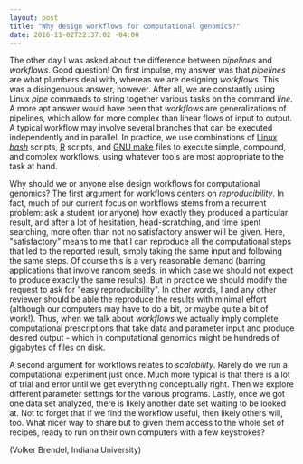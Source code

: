 ```yaml
---
layout: post
title: "Why design workflows for computational genomics?"
date: 2016-11-02T22:37:02 -04:00
---
```


The other day I was asked about the difference between _pipelines_ and
_workflows_.
Good question!
On first impulse, my answer was that _pipelines_ are what plumbers deal with,
whereas we are designing _workflows_.
This was a disingenuous answer, however.
After all, we are constantly using Linux _pipe_ commands to string together
various tasks on the command _line_.
A more apt answer would have been that _workflows_ are generalizations of
pipelines, which allow for more complex than linear flows of input to output.
A typical workflow may involve several branches that can be executed
independently and in parallel.
In practice, we use combinations of
[Linux _bash_](http://www.tldp.org/LDP/abs/html/) scripts,
[R](https://www.r-project.org/) scripts, and
[GNU make](https://www.gnu.org/software/make/) files to execute simple,
compound, and complex workflows, using whatever tools are most appropriate to
the task at hand.

Why should we or anyone else design workflows for computational genomics?
The first argument for workflows centers on _reproducibility_.
In fact, much of our current focus on workflows stems from a recurrent problem:
ask a student (or anyone) how exactly they produced a particular result, and
after a lot of hesitation, head-scratching, and time spent searching, more
often than not no satisfactory answer will be given.
Here, "satisfactory" means to me that I can reproduce all the computational
steps that led to the reported result, simply taking the same input and
following the same steps.
Of course this is a very reasonable demand (barring applications that involve
random seeds, in which case we should not expect to produce exactly the same
results).
But in practice we should modify the request to ask for "easy reproducibility".
In other words, I and any other reviewer should be able the reproduce the
results with minimal effort (although our computers may have to do a bit, or
maybe quite a bit of work!).
Thus, when we talk about _workflows_ we actually imply complete computational
prescriptions that take data and parameter input and produce desired output -
which in computational genomics might be hundreds of gigabytes of files on
disk.

A second argument for workflows relates to _scalability_.
Rarely do we run a computational experiment just once.
Much more typical is that there is a lot of trial and error until we get
everything conceptually right.
Then we explore different parameter settings for the various programs.
Lastly, once we got one data set analyzed, there is likely another date set
waiting to be looked at.
Not to forget that if we find the workflow useful, then likely others will, too.
What nicer way to share but to given them access to the whole set of recipes,
ready to run on their own computers with a few keystrokes?

(Volker Brendel, Indiana University)
